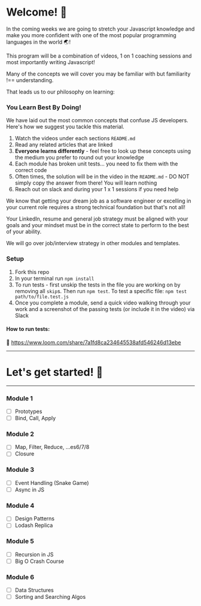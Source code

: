 # Welcome! 👋

In the coming weeks we are going to stretch your Javascript knowledge and make you more confident with one of the most popular programming languages in the world 🌏!

This program will be a combination of videos, 1 on 1 coaching sessions and most importantly writing Javascript!

Many of the concepts we will cover you may be familiar with but familiarity !== understanding.

That leads us to our philosophy on learning:

### You Learn Best By Doing!

We have laid out the most common concepts that confuse JS developers. Here's how we suggest you tackle this material.

1. Watch the videos under each sections `README.md`
2. Read any related articles that are linked
3. <strong>Everyone learns differently</strong> - feel free to look up these concepts using the medium you prefer to round out your knowledge
4. Each module has broken unit tests... you need to fix them with the correct code
5. Often times, the solution will be in the video in the `README.md` - DO NOT simply copy the answer from there! You will learn nothing
6. Reach out on slack and during your 1 x 1 sessions if you need help

We know that getting your dream job as a software engineer or excelling in your current role requires a strong technical foundation but that's not all!

Your LinkedIn, resume and general job strategy must be aligned with your goals and your mindset must be in the correct state to perform to the best of your ability.

We will go over job/interview strategy in other modules and templates.

### Setup

1. Fork this repo
2. In your terminal run `npm install`
3. To run tests - first unskip the tests in the file you are working on by removing all `skip`s. Then run `npm test`. To test a specific file: `npm test path/to/file.test.js`
4. Once you complete a module, send a quick video walking through your work and a screenshot of the passing tests (or include it in the video) via Slack

#### How to run tests:

🎥 https://www.loom.com/share/7a1fd8ca234645538afd546246d13ebe

---

# Let's get started! 🚀

---

### Module 1

-   [ ] Prototypes
-   [ ] Bind, Call, Apply

### Module 2

-   [ ] Map, Filter, Reduce, ...es6/7/8
-   [ ] Closure

### Module 3

-   [ ] Event Handling (Snake Game)
-   [ ] Async in JS

### Module 4

-   [ ] Design Patterns
-   [ ] Lodash Replica

### Module 5

-   [ ] Recursion in JS
-   [ ] Big O Crash Course

### Module 6

-   [ ] Data Structures
-   [ ] Sorting and Searching Algos
